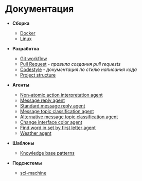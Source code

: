 # Документация

- **Сборка**
    * [Docker](build/docker-build.md)
    * [Linux](build/linux-build.md)
   
- **Разработка**
    * [Git workflow](dev/git-workflow.md)
    * [Pull Request](dev/pr.md) - *правила создания pull requests*
    * [Codestyle](dev/codestyle.md) - *документация по стилю написания кода*
    * [Project structure](dev/project_structure.md)
    
- **Агенты**
    * [Non-atomic action interpretation agent](agents/nonAtomicActionInterpretationAgent.md)
    * [Message reply agent](agents/messageReplyAgent.md)
    * [Standard message reply agent](agents/standardMessageReplyAgent.md)
    * [Message topic classification agent](agents/messageTopicClassificationAgent.md)
    * [Alternative message topic classification agent](agents/alternativeMessageTopicClassificationAgent.md)
    * [Change interface color agent](agents/changeInterfaceColorAgent.md)
    * [Find word in set by first letter agent](agents/findWordInSetByFirstLetter.md)
    * [Weather agent](agents/weatherAgent.md)

- **Шаблоны**
    * [Knowledge base patterns](patterns/kb-patterns.md)

- **Подсистемы**
    * [scl-machine](subsystems/scl-machine.md)
